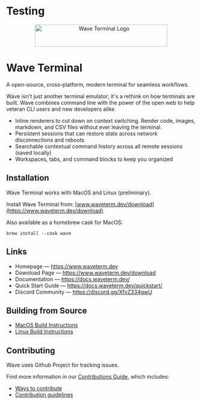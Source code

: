 # Testing

<p align="center">
  <picture>
    <source media="(prefers-color-scheme: dark)" srcset="./src/app/assets/wave-logo_horizontal-coloronblack.svg">
    <source media="(prefers-color-scheme: light)" srcset="./src/app/assets/wave-logo_horizontal-coloronwhite.svg">
    <img alt="Wave Terminal Logo" src="./src/app/assets/wave-logo_horizontal-coloronwhite.svg" width="352" height="59" style="max-width: 100%;">
  </picture>
  <br/>
</p>

# Wave Terminal 

A open-source, cross-platform, modern terminal for seamless workflows.

Wave isn't just another terminal emulator; it's a rethink on how terminals are built.  Wave combines command line with the power of the open web to help veteran CLI users and new developers alike.

* Inline renderers to cut down on context switching.  Render code, images, markdown, and CSV files without ever leaving the terminal.
* Persistent sessions that can restore state across network disconnections and reboots
* Searchable contextual command history across all remote sessions (saved locally)
* Workspaces, tabs, and command blocks to keep you organized

## Installation

Wave Terminal works with MacOS and Linux (preliminary).

Install Wave Terminal from: [www.waveterm.dev/download](https://www.waveterm.dev/download)

Also available as a homebrew cask for MacOS:
```
brew install --cask wave
```

## Links

* Homepage &mdash; https://www.waveterm.dev
* Download Page &mdash; https://www.waveterm.dev/download
* Documentation &mdash; https://docs.waveterm.dev/
* Quick Start Guide &mdash; https://docs.waveterm.dev/quickstart/
* Discord Community &mdash; https://discord.gg/XfvZ334gwU

## Building from Source

* [MacOS Build Instructions](./BUILD.md)
* [Linux Build Instructions](./build-linux.md)

## Contributing

Wave uses Github Project for tracking issues. 

Find more information in our [Contributions Guide](CONTRIBUTING.md), which includes:

  * [Ways to contribute](CONTRIBUTING.md#contributing-to-wave-terminal)
  * [Contribution guidelines](CONTRIBUTING.md#before-you-start)


